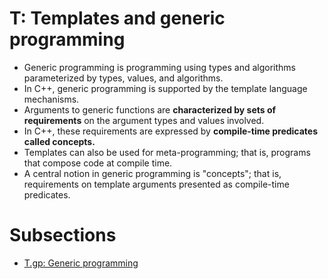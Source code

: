 # T: Templates and generic programming

- Generic programming is programming using types and algorithms parameterized by types, values, and algorithms.
- In C++, generic programming is supported by the template language mechanisms.
- Arguments to generic functions are **characterized by sets of requirements** on the argument types and values involved.
- In C++, these requirements are expressed by **compile-time predicates called concepts.**
- Templates can also be used for meta-programming; that is, programs that compose code at compile time.
- A central notion in generic programming is "concepts"; that is, requirements on template arguments presented as compile-time predicates.

# Subsections
- [T.gp: Generic programming](T.gp.md)


